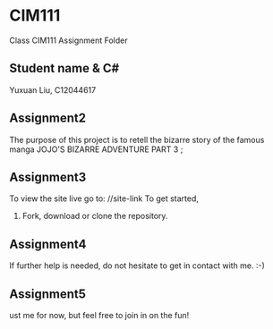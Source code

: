 # CIM111
Class CIM111 Assignment Folder
## Student name & C#
Yuxuan Liu, C12044617

## Assignment2
The purpose of this project is to retell the bizarre story of the famous manga JOJO'S BIZARRE ADVENTURE PART 3 ;
## Assignment3
To view the site live go to: //site-link
To get started,
1. Fork, download or clone the repository.
## Assignment4
If further help is needed, do not hesitate to get in contact with me.  :-)
## Assignment5
ust me for now, but feel free to join in on the fun!
